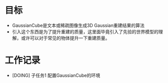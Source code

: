 # 目标
- GaussianCube是文本或稀疏图像生成3D Gaussian重建结果的算法
- 引入这个东西是为了提升重建的质量，这里面毕竟引入了先验的世界模型的理解，或许可以对于常见的物体提升一下重建质量。

# 工作记录
- [DOING] 子任务1 配置GaussianCube的环境